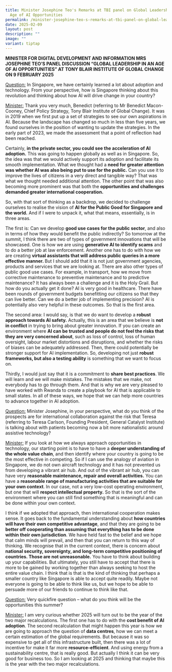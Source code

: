 ```yaml
---
title: Minister Josephine Teo's Remarks at TBI panel on Global Leadership in an
  Age of AI Opportunities
permalink: /minister-josephine-teo-s-remarks-at-tbi-panel-on-global-leadership-in-an-age-of-ai-opportunities/
date: 2025-02-09
layout: post
description: ""
image: ""
variant: tiptap
---
```

<p><strong>MINISTER FOR DIGITAL DEVELOPMENT AND INFORMATION MRS JOSEPHINE TEO’S PANEL DISCUSSION “GLOBAL LEADERSHIP IN AN AGE OF AI OPPORTUNITIES” AT TONY BLAIR INSTITUTE OF GLOBAL CHANGE ON 9 FEBRUARY 2025</strong>
</p>
<p><u>Question:</u> In Singapore, we have certainly learned a lot about adoption
and technology. From your perspective, how is Singapore thinking about
this revolution and thinking about how AI will drive change in your country?</p>
<p><u>Minister:</u> Thank you very much, Benedict (referring to Mr Benedict
Macon-Cooney, Chief Policy Strategy, Tony Blair Institute of Global Change).
It was in 2019 when we first put up a set of strategies to see our own
aspirations in AI. Because the landscape has changed so much in less than
five years, we found ourselves in the position of wanting to update the
strategies. In the early part of 2023, we made the assessment that a point
of reflection had been reached.</p>
<p>Certainly, <strong>in the private sector, you could see the acceleration of AI adoption.</strong> This
was going to happen globally as well as in Singapore. So, the idea was
that we would actively support its adoption and facilitate its smooth implementation.
What we thought had a <strong>need for greater attention was whether AI was also being put to use for the public.</strong> Can
you use it to improve the lives of citizens in a very direct and tangible
way? That was what we thought needed additional attention. The other point
that was also becoming more prominent was that both the <strong>opportunities and challenges demanded greater international cooperation.</strong>
</p>
<p>So, with that sort of thinking as a backdrop, we decided to challenge
ourselves to realise the vision of <strong>AI for the Public Good for Singapore and the world.</strong> And
if I were to unpack it, what that means, essentially, is in three areas.</p>
<p>The first is: Can we develop <strong>good use cases for the public sector</strong>,
and also in terms of how they would benefit the public indirectly? So tomorrow
at the summit, I think there are two of types of government innovations
that will be showcased. One is how we are using <strong>generative AI to identify scams</strong> and
to do a better job at law enforcement. Another one has to do with how we
are creating <strong>virtual assistants that will address public queries in a more effective manner. </strong>But
I should add that it is not just government agencies, products and services
that we are looking at. There are also other types of public good use cases.
For example, in transport, how we move from corrective maintenance to preventive
maintenance and to predictive maintenance? It has always been a challenge
and it is the Holy Grail. But how do you actually get it done? AI is very
good in healthcare. There have been rounds of government budgets benefitting
our citizens so that they can live better. Can we do a better job of implementing
precision? AI is potentially also very helpful in these outcomes. So that
is the first area.</p>
<p>The second area: I would say, is that we do want to develop a <strong>robust approach towards AI safety.</strong> Actually,
this is an area that we believe is <strong>not in conflict</strong> in trying
to bring about greater innovation. If you can create an environment where <strong>AI can be trusted and people do not feel the risks that they are very concerned about</strong>,
such as loss of control, loss of human oversight, labour market distortions
and disruptions, and whether the risks of biases can be adequately addressed.
Then, there could potentially be stronger support for AI implementation.
So, developing not just <strong>robust frameworks, but also a testing ability</strong> is
something that we want to focus on.</p>
<p>Thirdly, I would just say that it is a commitment to <strong>share best practices</strong>.
We will learn and we will make mistakes. The mistakes that we make, not
everybody has to go through them. And that is why we are very pleased to
have worked with Rwanda to create a playbook for AI that is applicable
to small states. In all of these ways, we hope that we can help more countries
to advance together in AI adoption.</p>
<p><u>Question:</u> Minister Josephine, in your perspective, what do you think
of the prospects are for international collaboration against the risk that
Teresa (referring to Teresa Carlson, Founding President, General Catalyst
Institute) is talking about with patients becoming now a bit more nationalistic
around assistive technology?</p>
<p><u>Minister:</u> If you look at how we always approach opportunities in
technology, our starting point is to have to have a <strong>deeper understanding of the whole value chain</strong>,
and then identify where your country is going to be the most effective
in competing. So if I can use the analogy of aviation in Singapore, we
do not own aircraft technology and it has not prevented us from developing
a vibrant air hub. And out of the vibrant air hub, you can have very <strong>reasonable maintenance, repair and overall activities.</strong> You
can have a <strong>reasonable range of manufacturing activities that are suitable for your own context</strong>.
In our case, not a very low-cost operating environment, but one that will <strong>respect intellectual property.</strong> So
that is the sort of the environment where you can still find something
that is meaningful and can be done within your own context.</p>
<p>I think if we adopted that approach, then international cooperation makes
sense. It goes back to the fundamental understanding about <strong>how countries will have their own competitive advantage</strong>,
and that they are going to be <strong>better off cooperating than assuming that everything has to be done within their own jurisdiction</strong>.
We have held fast to the belief and we hope that calm minds will prevail,
and then that you can return to this way of thinking. We recognise that
in the current context, there is concern about <strong>national security, sovereignty, and long-term competitive positioning of countries. Those are not unreasonable.</strong> You
have to think about building up your capabilities. But ultimately, you
still have to accept that there is more to be gained by working together
than always seeking to host the entire value chain. I think that is that
is the kind of thinking that perhaps a smaller country like Singapore is
able to accept quite readily. Maybe not everyone is going to be able to
think like us, but we hope to be able to persuade more of our friends to
continue to think like that.</p>
<p><u>Question:</u> Very quickfire question – what do you think will be the
opportunities this summer?</p>
<p><u>Minister:</u> I am very curious whether 2025 will turn out to be the
year of the two major recalculations. The first one has to do with the <strong>cost benefit of AI adoption</strong>.
The second recalculation that might happen this year is how we are going
to approach the question of <strong>data centres</strong>, how we can meet
a certain estimation of the global requirements. But because it was so
expensive to get all of this infrastructure built, then there was a lot
of incentive for make it far more <strong>resource-efficient</strong>. And
using energy from a sustainability centre, that is really good. But actually
I think it can be very good for business too. So I am looking at 2025 and
thinking that maybe this is the year with the two major recalculations.</p>